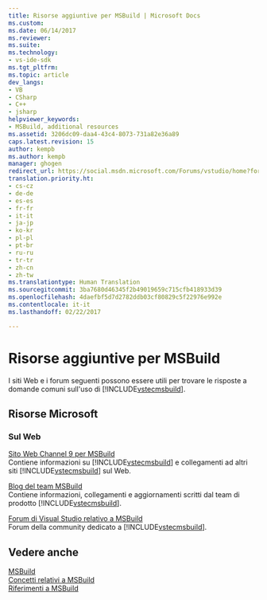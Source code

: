 ```yaml
---
title: Risorse aggiuntive per MSBuild | Microsoft Docs
ms.custom: 
ms.date: 06/14/2017
ms.reviewer: 
ms.suite: 
ms.technology:
- vs-ide-sdk
ms.tgt_pltfrm: 
ms.topic: article
dev_langs:
- VB
- CSharp
- C++
- jsharp
helpviewer_keywords:
- MSBuild, additional resources
ms.assetid: 3206dc09-daa4-43c4-8073-731a82e36a89
caps.latest.revision: 15
author: kempb
ms.author: kempb
manager: ghogen
redirect_url: https://social.msdn.microsoft.com/Forums/vstudio/home?forum=msbuild
translation.priority.ht:
- cs-cz
- de-de
- es-es
- fr-fr
- it-it
- ja-jp
- ko-kr
- pl-pl
- pt-br
- ru-ru
- tr-tr
- zh-cn
- zh-tw
ms.translationtype: Human Translation
ms.sourcegitcommit: 3ba7680d46345f2b49019659c715cfb418933d39
ms.openlocfilehash: 4daefbf5d7d2782ddb03cf80829c5f22976e992e
ms.contentlocale: it-it
ms.lasthandoff: 02/22/2017

---
```

# <a name="additional-resources-for-msbuild"></a>Risorse aggiuntive per MSBuild
I siti Web e i forum seguenti possono essere utili per trovare le risposte a domande comuni sull'uso di [!INCLUDE[vstecmsbuild](../extensibility/internals/includes/vstecmsbuild_md.md)].  

## <a name="microsoft-resources"></a>Risorse Microsoft  

### <a name="on-the-web"></a>Sul Web  
 [Sito Web Channel 9 per MSBuild](http://go.microsoft.com/fwlink/?LinkId=243092)  
 Contiene informazioni su [!INCLUDE[vstecmsbuild](../extensibility/internals/includes/vstecmsbuild_md.md)] e collegamenti ad altri siti [!INCLUDE[vstecmsbuild](../extensibility/internals/includes/vstecmsbuild_md.md)] sul Web.  

 [Blog del team MSBuild](http://go.microsoft.com/fwlink/?LinkId=65846)  
 Contiene informazioni, collegamenti e aggiornamenti scritti dal team di prodotto [!INCLUDE[vstecmsbuild](../extensibility/internals/includes/vstecmsbuild_md.md)].  

 [Forum di Visual Studio relativo a MSBuild](http://go.microsoft.com/fwlink/?LinkId=48931)  
 Forum della community dedicato a [!INCLUDE[vstecmsbuild](../extensibility/internals/includes/vstecmsbuild_md.md)].  

## <a name="see-also"></a>Vedere anche  
 [MSBuild](../msbuild/msbuild.md)   
 [Concetti relativi a MSBuild](../msbuild/msbuild-concepts.md)   
 [Riferimenti a MSBuild](../msbuild/msbuild-reference.md)

